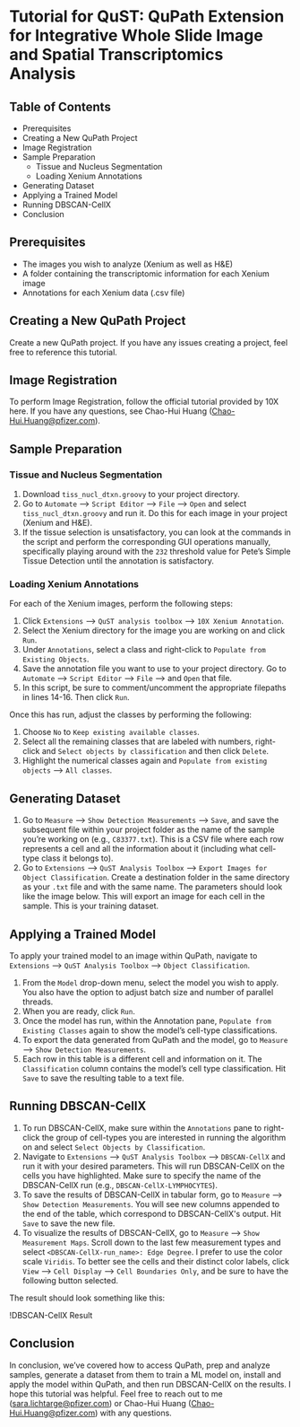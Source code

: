 # Tutorial for QuST: QuPath Extension for Integrative Whole Slide Image and Spatial Transcriptomics Analysis

## Table of Contents
- Prerequisites
- Creating a New QuPath Project
- Image Registration
- Sample Preparation
  - Tissue and Nucleus Segmentation
  - Loading Xenium Annotations
- Generating Dataset
- Applying a Trained Model
- Running DBSCAN-CellX
- Conclusion

## Prerequisites

- The images you wish to analyze (Xenium as well as H&E)
- A folder containing the transcriptomic information for each Xenium image
- Annotations for each Xenium data (.csv file)

## Creating a New QuPath Project

Create a new QuPath project. If you have any issues creating a project, feel free to reference this tutorial.

## Image Registration

To perform Image Registration, follow the official tutorial provided by 10X here. If you have any questions, see Chao-Hui Huang (Chao-Hui.Huang@pfizer.com).

## Sample Preparation

### Tissue and Nucleus Segmentation

1. Download `tiss_nucl_dtxn.groovy` to your project directory.
2. Go to `Automate` --> `Script Editor` --> `File` --> `Open` and select `tiss_nucl_dtxn.groovy` and run it. Do this for each image in your project (Xenium and H&E).
3. If the tissue selection is unsatisfactory, you can look at the commands in the script and perform the corresponding GUI operations manually, specifically playing around with the `232` threshold value for Pete’s Simple Tissue Detection until the annotation is satisfactory.

### Loading Xenium Annotations

For each of the Xenium images, perform the following steps:

1. Click `Extensions` --> `QuST analysis toolbox` --> `10X Xenium Annotation`.
2. Select the Xenium directory for the image you are working on and click `Run`.
3. Under `Annotations`, select a class and right-click to `Populate from Existing Objects`.
4. Save the annotation file you want to use to your project directory. Go to `Automate` --> `Script Editor` --> `File` --> and `Open` that file.
5. In this script, be sure to comment/uncomment the appropriate filepaths in lines 14-16. Then click `Run`.

Once this has run, adjust the classes by performing the following:

1. Choose `No` to `Keep existing available classes`.
2. Select all the remaining classes that are labeled with numbers, right-click and `Select objects by classification` and then click `Delete`.
3. Highlight the numerical classes again and `Populate from existing objects` --> `All classes`.

## Generating Dataset

1. Go to `Measure` --> `Show Detection Measurements` --> `Save`, and save the subsequent file within your project folder as the name of the sample you’re working on (e.g., `C83377.txt`). This is a CSV file where each row represents a cell and all the information about it (including what cell-type class it belongs to).
2. Go to `Extensions` --> `QuST Analysis Toolbox` --> `Export Images for Object Classification`. Create a destination folder in the same directory as your `.txt` file and with the same name. The parameters should look like the image below. This will export an image for each cell in the sample. This is your training dataset.

## Applying a Trained Model

To apply your trained model to an image within QuPath, navigate to `Extensions` --> `QuST Analysis Toolbox` --> `Object Classification`.

1. From the `Model` drop-down menu, select the model you wish to apply. You also have the option to adjust batch size and number of parallel threads.
2. When you are ready, click `Run`.
3. Once the model has run, within the Annotation pane, `Populate from Existing Classes` again to show the model’s cell-type classifications.
4. To export the data generated from QuPath and the model, go to `Measure` --> `Show Detection Measurements`.
5. Each row in this table is a different cell and information on it. The `Classification` column contains the model’s cell type classification. Hit `Save` to save the resulting table to a text file.

## Running DBSCAN-CellX

1. To run DBSCAN-CellX, make sure within the `Annotations` pane to right-click the group of cell-types you are interested in running the algorithm on and select `Select Objects by Classification`.
2. Navigate to `Extensions` --> `QuST Analysis Toolbox` --> `DBSCAN-CellX` and run it with your desired parameters. This will run DBSCAN-CellX on the cells you have highlighted. Make sure to specify the name of the DBSCAN-CellX run (e.g., `DBSCAN-CellX-LYMPHOCYTES`).
3. To save the results of DBSCAN-CellX in tabular form, go to `Measure` --> `Show Detection Measurements`. You will see new columns appended to the end of the table, which correspond to DBSCAN-CellX's output. Hit `Save` to save the new file.
4. To visualize the results of DBSCAN-CellX, go to `Measure` --> `Show Measurement Maps`. Scroll down to the last few measurement types and select `<DBSCAN-CellX-run_name>: Edge Degree`. I prefer to use the color scale `Viridis`. To better see the cells and their distinct color labels, click `View` --> `Cell Display` --> `Cell Boundaries Only`, and be sure to have the following button selected.

The result should look something like this:

!DBSCAN-CellX Result

## Conclusion

In conclusion, we’ve covered how to access QuPath, prep and analyze samples, generate a dataset from them to train a ML model on, install and apply the model within QuPath, and then run DBSCAN-CellX on the results. I hope this tutorial was helpful. Feel free to reach out to me (sara.lichtarge@pfizer.com) or Chao-Hui Huang (Chao-Hui.Huang@pfizer.com) with any questions.
